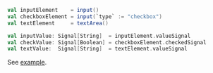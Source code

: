 ```scala
val inputElement    = input()
val checkboxElement = input(`type` := "checkbox")
val textElement     = textArea()

val inputValue: Signal[String]  = inputElement.valueSignal
val checkValue: Signal[Boolean] = checkboxElement.checkedSignal
val textValue:  Signal[String]  = textElement.valueSignal

```

See [example](/core/example-input-values).
